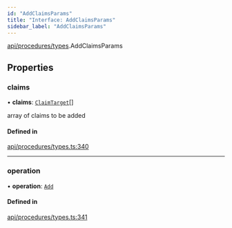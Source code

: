 ```yaml
---
id: "AddClaimsParams"
title: "Interface: AddClaimsParams"
sidebar_label: "AddClaimsParams"
---
```


[api/procedures/types](../../../../../modules/API/Procedures/Types/Types.md).AddClaimsParams

## Properties

### claims

• **claims**: [`ClaimTarget`](../../../../Types/ClaimTarget/ClaimTarget.md)[]

array of claims to be added

#### Defined in

[api/procedures/types.ts:340](https://github.com/PolymeshAssociation/polymesh-sdk/blob/acc2284c/src/api/procedures/types.ts#L340)

___

### operation

• **operation**: [`Add`](../../../../../enums/API/Procedures/Types/ClaimOperation/ClaimOperation.md#add)

#### Defined in

[api/procedures/types.ts:341](https://github.com/PolymeshAssociation/polymesh-sdk/blob/acc2284c/src/api/procedures/types.ts#L341)
